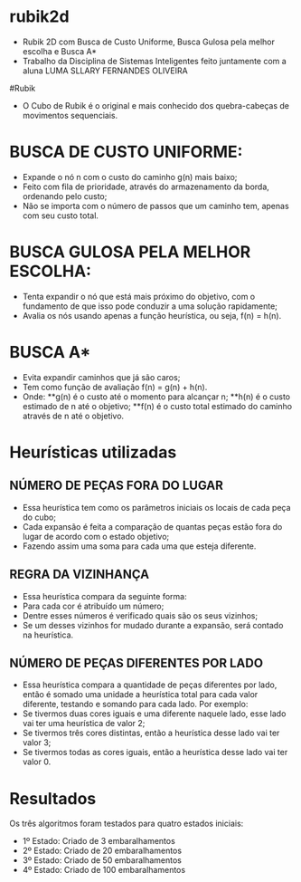 # rubik2d
* Rubik 2D com Busca de Custo Uniforme, Busca Gulosa pela melhor escolha e Busca A*
* Trabalho da Disciplina de Sistemas Inteligentes feito juntamente com a aluna LUMA SLLARY FERNANDES OLIVEIRA

#Rubik
* O Cubo de Rubik é o original e mais conhecido dos quebra-cabeças de movimentos sequenciais.

# BUSCA DE CUSTO UNIFORME:
* Expande o nó n com o custo do caminho g(n) mais baixo;
* Feito com fila de prioridade, através do armazenamento da borda, ordenando pelo custo;
* Não se importa com o número de passos que um caminho tem, apenas com seu custo total.

# BUSCA GULOSA PELA MELHOR ESCOLHA:
* Tenta expandir o nó que está mais próximo do objetivo, com o fundamento de que isso pode conduzir a uma solução rapidamente;
* Avalia os nós usando apenas a função heurística, ou seja, f(n) = h(n).

# BUSCA A*
* Evita expandir caminhos que já são caros;
* Tem como função de avaliação f(n)  = g(n) + h(n).
* Onde:
**g(n) é o custo até o momento para alcançar n;
**h(n) é o custo estimado de n até o objetivo;
**f(n) é o custo total estimado do caminho através de n até o objetivo.

# Heurísticas utilizadas
## NÚMERO DE PEÇAS FORA DO LUGAR
* Essa heurística tem como os parâmetros iniciais os locais de cada peça do cubo;
* Cada expansão é feita a comparação de quantas peças estão fora do lugar de acordo com o estado objetivo;
* Fazendo assim uma soma para cada uma que esteja diferente.

## REGRA DA VIZINHANÇA
* Essa heurística compara da seguinte forma: 
* Para cada cor é atribuído um número;
* Dentre esses números é verificado quais são os seus vizinhos;
* Se um desses vizinhos for mudado durante a expansão, será contado na heurística.

## NÚMERO DE PEÇAS DIFERENTES POR LADO
* Essa heurística compara a quantidade de peças diferentes por lado, então é somado uma unidade a heurística total para cada valor diferente, testando e somando para cada lado.
Por exemplo: 
* Se tivermos duas cores iguais e uma diferente naquele lado, esse lado vai ter uma heurística de valor 2;
* Se tivermos três cores distintas, então a heurística desse lado vai ter valor 3;
* Se tivermos todas as cores iguais, então a heurística desse lado vai ter valor 0.

# Resultados
Os três algoritmos foram testados para quatro estados iniciais:
* 1º Estado: Criado de 3 embaralhamentos
* 2º Estado: Criado de 20 embaralhamentos
* 3º Estado: Criado de 50 embaralhamentos
* 4º Estado: Criado de 100 embaralhamentos


